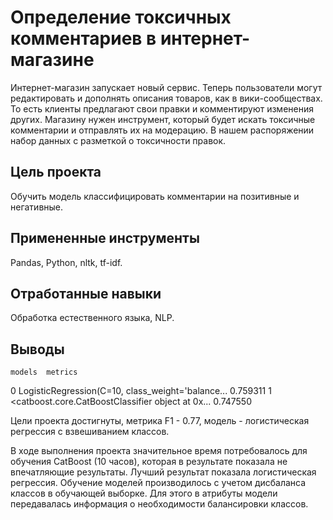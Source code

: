 # Определение токсичных комментариев в интернет-магазине

Интернет-магазин запускает новый сервис. Теперь пользователи могут редактировать и дополнять описания товаров, как в вики-сообществах. То есть клиенты предлагают свои правки и комментируют изменения других. Магазину нужен инструмент, который будет искать токсичные комментарии и отправлять их на модерацию. 
В нашем распоряжении набор данных с разметкой о токсичности правок.

## Цель проекта
Обучить модель классифицировать комментарии на позитивные и негативные. 

## Примененные инструменты
Pandas, Python, nltk, tf-idf.

## Отработанные навыки
Обработка естественного языка, NLP.

## Выводы

	models	metrics
0	LogisticRegression(C=10, class_weight='balance...	0.759311
1	<catboost.core.CatBoostClassifier object at 0x...	0.747550

Цели проекта достигнуты, метрика F1 - 0.77, модель  - логистическая регрессия с взвешиванием классов. 

В ходе выполнения проекта значительное время потребовалось для обучения CatBoost (10 часов), которая в результате показала не впечатляющие результаты. Лучший результат показала логистическая регрессия. Обучение моделей производилось с учетом дисбаланса классов в обучающей выборке. Для этого в атрибуты модели передавалась информация о необходимости балансировки классов.